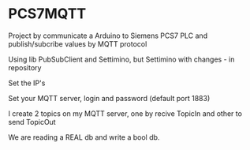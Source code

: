 # PCS7MQTT

Project by communicate a Arduino to Siemens PCS7 PLC and publish/subcribe values by MQTT protocol

Using lib PubSubClient and Settimino, but Settimino with changes - in repository

Set the IP's

Set your MQTT server, login and password (default port 1883)

I create 2 topics on my MQTT server, one by recive TopicIn and other to send TopicOut

We are reading a REAL db and write a bool db.
